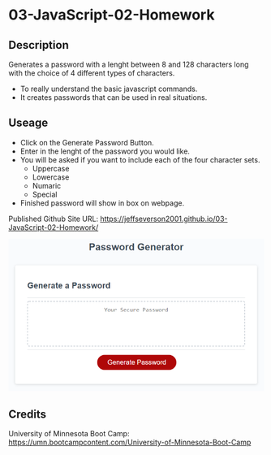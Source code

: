 # 03-JavaScript-02-Homework

## Description

Generates a password with a lenght between 8 and 128 characters long with the choice of 4 different types of characters.

- To really understand the basic javascript commands.
- It creates passwords that can be used in real situations.


##  Useage

- Click on the Generate Password Button.
- Enter in the lenght of the password you would like.
- You will be asked if you want to include each of the four character sets.
    - Uppercase
    - Lowercase
    - Numaric
    - Special
- Finished password will show in box on webpage.

Published Github Site URL:
https://jeffseverson2001.github.io/03-JavaScript-02-Homework/


![alt Password Generator](assets/03-javascript-homework-demo.png)


##  Credits

University of Minnesota Boot Camp:
https://umn.bootcampcontent.com/University-of-Minnesota-Boot-Camp
